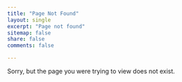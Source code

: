 ```yaml
---
title: "Page Not Found"
layout: single
excerpt: "Page not found"
sitemap: false
share: false
comments: false

---
```


Sorry, but the page you were trying to view does not exist. 